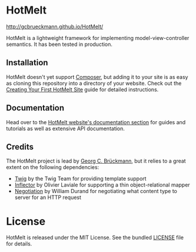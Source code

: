 # HotMelt

<http://gcbrueckmann.github.io/HotMelt/>

HotMelt is a lightweight framework for implementing model-view-controller semantics. It has been tested in production.

## Installation

HotMelt doesn't yet support [Composer](http://getcomposer.org/), but adding it to your site is as easy as cloning this repository into a directory of your website. Check out the [Creating Your First HotMelt Site](http://gcbrueckmann.github.io/HotMelt/docs/first-site) guide for detailed instructions.

## Documentation

Head over to the [HotMelt website's documentation section][docs] for guides and tutorials as well as extensive API documentation.

## Credits

The HotMelt project is lead by [Georg C. Brückmann][gcb], but it relies to a great extent on the following dependencies:

- [Twig][twig] by the Twig Team for providing template support
- [Inflector][inflector] by Olivier Laviale for supporting a thin object-relational mapper
- [Negotiation][negotiation] by William Durand for negotiating what content type to server for an HTTP request

# License

HotMelt is released under the MIT License. See the bundled [LICENSE](LICENSE) file for details.

[gcb]: http://gcbrueckmann.de
[docs]: http://gcbrueckmann.github.io/HotMelt/docs/
[twig]: https://github.com/fabpot/Twig
[inflector]: https://github.com/ICanBoogie/Inflector
[negotiation]: https://github.com/willdurand/Negotiation